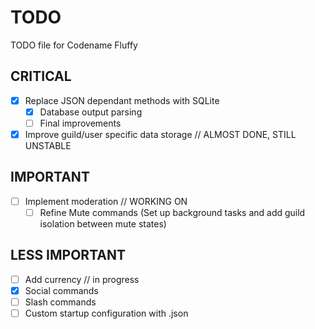 # TODO

TODO file for Codename Fluffy

## CRITICAL

- [X] Replace JSON dependant methods with SQLite
  - [X] Database output parsing
  - [ ] Final improvements
- [X] Improve guild/user specific data storage // ALMOST DONE, STILL UNSTABLE

## IMPORTANT

- [ ] Implement moderation // WORKING ON
  - [ ] Refine Mute commands (Set up background tasks and add guild isolation between mute states)

## LESS IMPORTANT

- [ ] Add currency // in progress
- [X] Social commands
- [ ] Slash commands
- [ ] Custom startup configuration with .json

